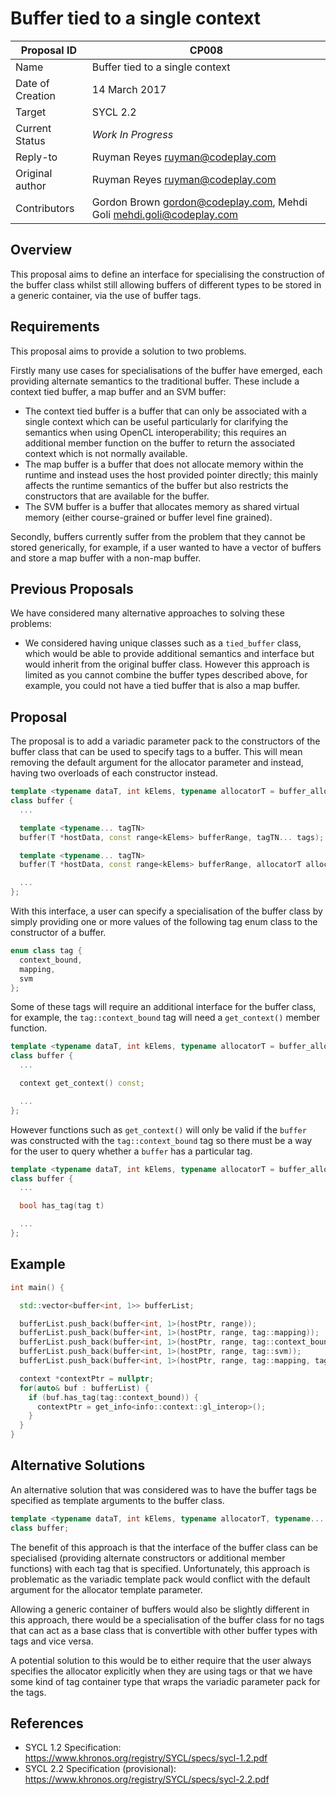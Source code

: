 # Buffer tied to a single context

| Proposal ID | CP008 |
|-------------|--------|
| Name | Buffer tied to a single context |
| Date of Creation | 14 March 2017 |
| Target | SYCL 2.2 |
| Current Status | _Work In Progress_ |
| Reply-to | Ruyman Reyes <ruyman@codeplay.com> |
| Original author | Ruyman Reyes <ruyman@codeplay.com> |
| Contributors | Gordon Brown <gordon@codeplay.com>, Mehdi Goli <mehdi.goli@codeplay.com> |

## Overview

This proposal aims to define an interface for specialising the construction of the buffer class whilst still allowing buffers of different types to be stored in a generic container, via the use of buffer tags.

## Requirements

This proposal aims to provide a solution to two problems.

Firstly many use cases for specialisations of the buffer have emerged, each providing alternate semantics to the traditional buffer. These include a context tied buffer, a map buffer and an SVM buffer:

* The context tied buffer is a buffer that can only be associated with a single context which can be useful particularly for clarifying the semantics when using OpenCL interoperability; this requires an additional member function on the buffer to return the associated context which is not normally available.
* The map buffer is a buffer that does not allocate memory within the runtime and instead uses the host provided pointer directly; this mainly affects the runtime semantics of the buffer but also restricts the constructors that are available for the buffer.
* The SVM buffer is a buffer that allocates memory as shared virtual memory (either course-grained or buffer level fine grained).

Secondly, buffers currently suffer from the problem that they cannot be stored generically, for example, if a user wanted to have a vector of buffers and store a map buffer with a non-map buffer.

## Previous Proposals

We have considered many alternative approaches to solving these problems:

* We considered having unique classes such as a `tied_buffer` class, which would be able to provide additional semantics and interface but would inherit from the original buffer class. However this approach is limited as you cannot combine the buffer types described above, for example, you could not have a tied buffer that is also a map buffer.

## Proposal

The proposal is to add a variadic parameter pack to the constructors of the buffer class that can be used to specify tags to a buffer. This will mean removing the default argument for the allocator parameter and instead, having two overloads of each constructor instead.

```cpp
template <typename dataT, int kElems, typename allocatorT = buffer_allocator<dataT>>
class buffer {
  ...

  template <typename... tagTN>
  buffer(T *hostData, const range<kElems> bufferRange, tagTN... tags);

  template <typename... tagTN>
  buffer(T *hostData, const range<kElems> bufferRange, allocatorT alloc, tagTN... tags);

  ...
};
```

With this interface, a user can specify a specialisation of the buffer class by simply providing one or more values of the following tag enum class to the constructor of a buffer.

```cpp
enum class tag {
  context_bound,
  mapping,
  svm
};
```

Some of these tags will require an additional interface for the buffer class, for example, the `tag::context_bound` tag will need a `get_context()` member function.

```cpp
template <typename dataT, int kElems, typename allocatorT = buffer_allocator<dataT>>
class buffer {
  ...

  context get_context() const;

  ...
};
```

However functions such as `get_context()` will only be valid if the `buffer` was constructed with the `tag::context_bound` tag so there must be a way for the user to query whether a `buffer` has a particular tag.

```cpp
template <typename dataT, int kElems, typename allocatorT = buffer_allocator<dataT>>
class buffer {
  ...

  bool has_tag(tag t)

  ...
};
```

## Example

```cpp
int main() {

  std::vector<buffer<int, 1>> bufferList;

  bufferList.push_back(buffer<int, 1>(hostPtr, range));
  bufferList.push_back(buffer<int, 1>(hostPtr, range, tag::mapping));
  bufferList.push_back(buffer<int, 1>(hostPtr, range, tag::context_bound));
  bufferList.push_back(buffer<int, 1>(hostPtr, range, tag::svm));
  bufferList.push_back(buffer<int, 1>(hostPtr, range, tag::mapping, tag::context_bound));

  context *contextPtr = nullptr;
  for(auto& buf : bufferList) {
    if (buf.has_tag(tag::context_bound)) {
      contextPtr = get_info<info::context::gl_interop>();
    }
  }
}
```

## Alternative Solutions

An alternative solution that was considered was to have the buffer tags be specified as template arguments to the buffer class.

```cpp
template <typename dataT, int kElems, typename allocatorT, typename... tagTN>
class buffer;
```

The benefit of this approach is that the interface of the buffer class can be specialised (providing alternate constructors or additional member functions) with each tag that is specified. Unfortunately, this approach is problematic as the variadic template pack would conflict with the default argument for the allocator template parameter.

Allowing a generic container of buffers would also be slightly different in this approach, there would be a specialisation of the buffer class for no tags that can act as a base class that is convertible with other buffer types with tags and vice versa.

A potential solution to this would be to either require that the user always specifies the allocator explicitly when they are using tags or that we have some kind of tag container type that wraps the variadic parameter pack for the tags.

## References

* SYCL 1.2 Specification: https://www.khronos.org/registry/SYCL/specs/sycl-1.2.pdf
* SYCL 2.2 Specification (provisional): https://www.khronos.org/registry/SYCL/specs/sycl-2.2.pdf
